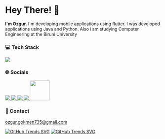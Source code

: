 # Hey There! 👋 

**I'm Ozgur.** I'm developing mobile applications using flutter. I was developed applications using Java and Python. Also i am studying Computer Engineering at the Biruni University

### 💻 Tech Stack 
<img src="https://skillicons.dev/icons?i=dart,flutter,python,java,vscode,git,github,sqlite">

### 🌐 Socials
<a href="https://www.instagram.com/o_gkmn/"> <img src="https://skillicons.dev/icons?i=instagram&theme=dark"> </a>
<a href="https://twitter.com/o_gkmn"> <img src="https://skillicons.dev/icons?i=twitter&theme=dark"> </a>
<a href="https://www.linkedin.com/in/ozgurgokmen"> <img src="https://skillicons.dev/icons?i=linkedin&theme=dark"> </a>
<a href="https://stackoverflow.com/users/13489994/%c3%96zg%c3%bcr"> <img src="https://skillicons.dev/icons?i=stackoverflow&theme=dark"> </a>
<a href="https://www.reddit.com/user/o_gkmn"> <img src="https://www.redditstatic.com/icon.png" width="64" height="64"> </a>

### 👤 Contact
ozgur.gokmen735@gmail.com


[![GitHub Trends SVG](https://api.githubtrends.io/user/svg/o-gkmn/langs?time_range=one_year&include_private=True&group=other&theme=ferns)](https://githubtrends.io)
[![GitHub Trends SVG](https://api.githubtrends.io/user/svg/o-gkmn/repos?time_range=one_year&group=other&theme=ferns)](https://githubtrends.io)
